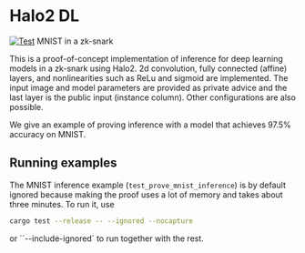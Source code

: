 # Halo2 DL 

[![Test](https://github.com/jasonmorton/halo2deeplearning/workflows/Rust/badge.svg)](https://github.com/jasonmorton/halo2deeplearning/actions?query=workflow%3ARust)
MNIST in a zk-snark

This is a proof-of-concept implementation of inference for deep learning models in a zk-snark using Halo2. 2d convolution, fully connected (affine) layers, and nonlinearities such as ReLu and sigmoid are implemented.  The input image and model parameters are provided as private advice and the last layer is the public input (instance column). Other configurations are also possible.

We give an example of proving inference with a model that achieves 97.5% accuracy on MNIST.


## Running examples
The MNIST inference example (`test_prove_mnist_inference`) is by default ignored because making the proof uses a lot of memory and takes about three minutes. To run it, use
```bash
cargo test --release -- --ignored --nocapture
```
or ``--include-ignored` to run together with the rest.

